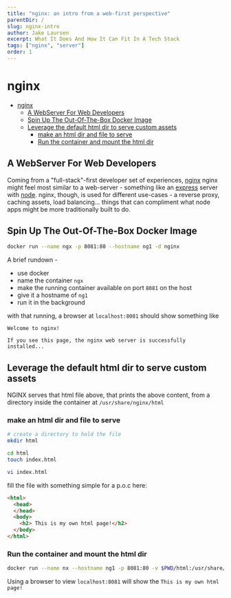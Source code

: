 ```yaml
---
title: "nginx: an intro from a web-first perspective"
parentDir: /
slug: nginx-intro
author: Jake Laursen
excerpt: What It Does And How It Can Fit In A Tech Stack
tags: ["nginx", "server"]
order: 1
---
```


# nginx
- [nginx](#nginx)
  - [A WebServer For Web Developers](#a-webserver-for-web-developers)
  - [Spin Up The Out-Of-The-Box Docker Image](#spin-up-the-out-of-the-box-docker-image)
  - [Leverage the default html dir to serve custom assets](#leverage-the-default-html-dir-to-serve-custom-assets)
    - [make an html dir and file to serve](#make-an-html-dir-and-file-to-serve)
    - [Run the container and mount the html dir](#run-the-container-and-mount-the-html-dir)

## A WebServer For Web Developers
Coming from a "full-stack"-first developer set of experiences, [nginx](https://www.nginx.com/resources/glossary/nginx/) nginx might feel most similar to a web-server - something like an [express](https://expressjs.com/) server with [node](https://nodejs.org/en/). nginx, though, is used for different use-cases - a reverse proxy, caching assets, load balancing... things that can compliment what node apps might be more traditionally built to do.  

## Spin Up The Out-Of-The-Box Docker Image
```bash
docker run --name ngx -p 8081:80 --hostname ng1 -d nginx
```
A brief rundown -
- use docker
- name the container `ngx`
- make the running container available on port `8081` on the host 
- give it a hostname of `ng1`
- run it in the background

with that running, a browser at `localhost:8081` should show something like  
```text
Welcome to nginx!

If you see this page, the nginx web server is successfully installed...
```

## Leverage the default html dir to serve custom assets
NGINX serves that html file above, that prints the above content, from a directory inside the container at `/usr/share/nginx/html`

### make an html dir and file to serve
```bash
# create a directory to hold the file
mkdir html

cd html
touch index.html

vi index.html
```
fill the file with something simple for a p.o.c here:
```html
<html>
  <head>
  </head>
  <body>
    <h2> This is my own html page!</h2>
  </body>
</html>
```

### Run the container and mount the html dir
```bash
docker run --name nx --hostname ng1 -p 8081:80 -v $PWD/html:/usr/share/nginx/html -d nginx
```
Using a browser to view `localhost:8081` will show the `This is my own html page!`
